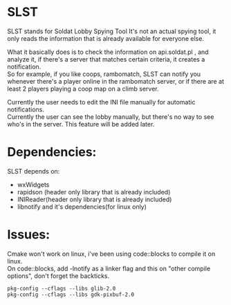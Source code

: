 # SLST

  SLST stands for Soldat Lobby Spying Tool
It's not an actual spying tool, it only reads the information that is already available for everyone else.

  What it basically does is to check the information on api.soldat.pl , and analyze it, if there's a server that matches certain criteria, it creates a notification.  
So for example, if you like coops, rambomatch, SLST can notify you whenever there's a player online in the rambomatch server, or if there are at least 2 players playing a coop map on a climb server.  

Currently the user needs to edit the INI file manually for automatic notifications.  
Currently the user can see the lobby manually, but there's no way to see who's in the server. This feature will be added later.


# Dependencies:
  SLST depends on:
  - wxWidgets  
  - rapidson (header only library that is already included)
  - INIReader(header only library that is already included)
  - libnotify and it's dependencies(for linux only)
  
  
 # Issues:
 Cmake won't work on linux, i've been using code::blocks to compile it on linux.  
 On code::blocks, add -lnotify as a linker flag and this on "other compile options", don't forget the backticks.
 
`pkg-config --cflags --libs glib-2.0`  
`pkg-config --cflags --libs gdk-pixbuf-2.0`
  
  
  
